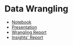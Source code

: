 # Data Wrangling

- [Notebook](https://yusuf-madkour.github.io/Twitter-WeRateDogs-wrangling/Wrangling.html)
- [Presentation](https://yusuf-madkour.github.io/Twitter-WeRateDogs-wrangling/wrangling_slides.slides.html)
- [Wrangling Report](https://yusuf-madkour.github.io/Twitter-WeRateDogs-wrangling/wrangle_report.pdf)
- [Insights' Report](https://yusuf-madkour.github.io/Twitter-WeRateDogs-wrangling/insights_report.pdf)
